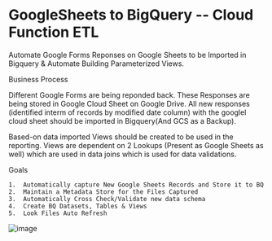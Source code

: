 # GoogleSheets to BigQuery -- Cloud Function ETL
Automate Google Forms Reponses on Google Sheets to be Imported in Bigquery & Automate Building Parameterized Views.

Business Process

Different Google Forms are being reponded back. These Responses are being stored in Google Cloud Sheet on Google Drive. All new responses (identified interm of records by modified date column) with the googlel cloud sheet should be imported in Bigquery(And GCS as a Backup). 

Based-on data imported Views should be created to be used in the reporting. Views are dependent on 2 Lookups (Present as Google Sheets as well) which are used in data joins which is used for data validations.

Goals

    1.	Automatically capture New Google Sheets Records and Store it to BQ
    2.	Maintain a Metadata Store for the Files Captured
    3.	Automatically Cross Check/Validate new data schema
    4.	Create BQ Datasets, Tables & Views
    5.	Look Files Auto Refresh

![image](https://user-images.githubusercontent.com/26026302/181238664-2224677d-3285-4879-ba27-6e3ab11954cf.png)

